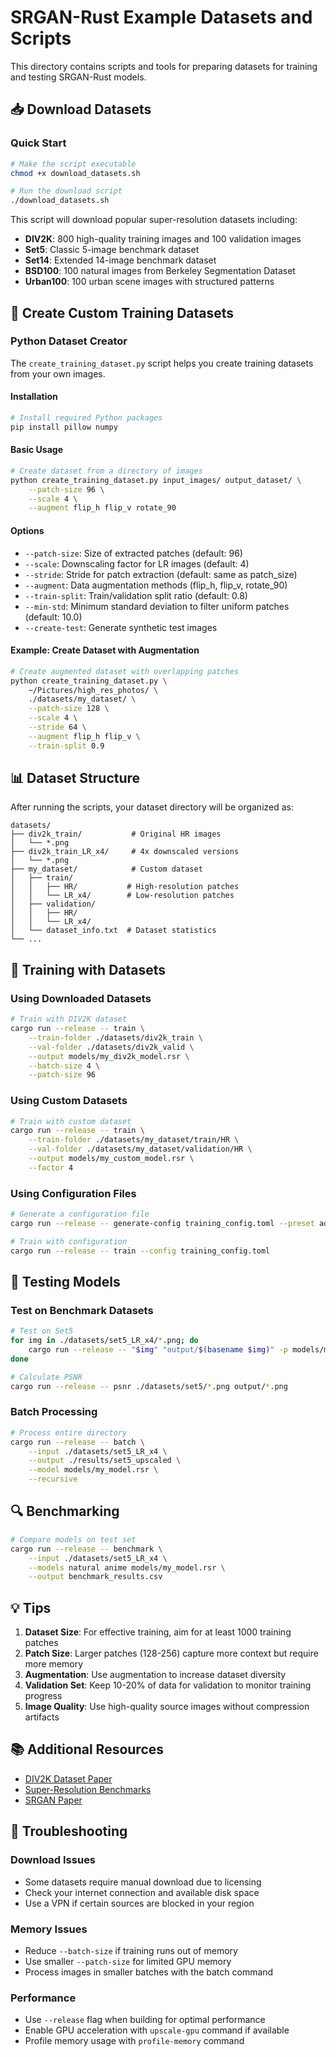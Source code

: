 # SRGAN-Rust Example Datasets and Scripts

This directory contains scripts and tools for preparing datasets for training and testing SRGAN-Rust models.

## 📥 Download Datasets

### Quick Start
```bash
# Make the script executable
chmod +x download_datasets.sh

# Run the download script
./download_datasets.sh
```

This script will download popular super-resolution datasets including:
- **DIV2K**: 800 high-quality training images and 100 validation images
- **Set5**: Classic 5-image benchmark dataset
- **Set14**: Extended 14-image benchmark dataset
- **BSD100**: 100 natural images from Berkeley Segmentation Dataset
- **Urban100**: 100 urban scene images with structured patterns

## 🔧 Create Custom Training Datasets

### Python Dataset Creator

The `create_training_dataset.py` script helps you create training datasets from your own images.

#### Installation
```bash
# Install required Python packages
pip install pillow numpy
```

#### Basic Usage
```bash
# Create dataset from a directory of images
python create_training_dataset.py input_images/ output_dataset/ \
    --patch-size 96 \
    --scale 4 \
    --augment flip_h flip_v rotate_90
```

#### Options
- `--patch-size`: Size of extracted patches (default: 96)
- `--scale`: Downscaling factor for LR images (default: 4)
- `--stride`: Stride for patch extraction (default: same as patch_size)
- `--augment`: Data augmentation methods (flip_h, flip_v, rotate_90)
- `--train-split`: Train/validation split ratio (default: 0.8)
- `--min-std`: Minimum standard deviation to filter uniform patches (default: 10.0)
- `--create-test`: Generate synthetic test images

#### Example: Create Dataset with Augmentation
```bash
# Create augmented dataset with overlapping patches
python create_training_dataset.py \
    ~/Pictures/high_res_photos/ \
    ./datasets/my_dataset/ \
    --patch-size 128 \
    --scale 4 \
    --stride 64 \
    --augment flip_h flip_v \
    --train-split 0.9
```

## 📊 Dataset Structure

After running the scripts, your dataset directory will be organized as:

```
datasets/
├── div2k_train/           # Original HR images
│   └── *.png
├── div2k_train_LR_x4/     # 4x downscaled versions
│   └── *.png
├── my_dataset/            # Custom dataset
│   ├── train/
│   │   ├── HR/           # High-resolution patches
│   │   └── LR_x4/        # Low-resolution patches
│   ├── validation/
│   │   ├── HR/
│   │   └── LR_x4/
│   └── dataset_info.txt  # Dataset statistics
└── ...
```

## 🚀 Training with Datasets

### Using Downloaded Datasets
```bash
# Train with DIV2K dataset
cargo run --release -- train \
    --train-folder ./datasets/div2k_train \
    --val-folder ./datasets/div2k_valid \
    --output models/my_div2k_model.rsr \
    --batch-size 4 \
    --patch-size 96
```

### Using Custom Datasets
```bash
# Train with custom dataset
cargo run --release -- train \
    --train-folder ./datasets/my_dataset/train/HR \
    --val-folder ./datasets/my_dataset/validation/HR \
    --output models/my_custom_model.rsr \
    --factor 4
```

### Using Configuration Files
```bash
# Generate a configuration file
cargo run --release -- generate-config training_config.toml --preset advanced

# Train with configuration
cargo run --release -- train --config training_config.toml
```

## 🧪 Testing Models

### Test on Benchmark Datasets
```bash
# Test on Set5
for img in ./datasets/set5_LR_x4/*.png; do
    cargo run --release -- "$img" "output/$(basename $img)" -p models/my_model.rsr
done

# Calculate PSNR
cargo run --release -- psnr ./datasets/set5/*.png output/*.png
```

### Batch Processing
```bash
# Process entire directory
cargo run --release -- batch \
    --input ./datasets/set5_LR_x4 \
    --output ./results/set5_upscaled \
    --model models/my_model.rsr \
    --recursive
```

## 🔍 Benchmarking

```bash
# Compare models on test set
cargo run --release -- benchmark \
    --input ./datasets/set5_LR_x4 \
    --models natural anime models/my_model.rsr \
    --output benchmark_results.csv
```

## 💡 Tips

1. **Dataset Size**: For effective training, aim for at least 1000 training patches
2. **Patch Size**: Larger patches (128-256) capture more context but require more memory
3. **Augmentation**: Use augmentation to increase dataset diversity
4. **Validation Set**: Keep 10-20% of data for validation to monitor training progress
5. **Image Quality**: Use high-quality source images without compression artifacts

## 📚 Additional Resources

- [DIV2K Dataset Paper](https://www.vision.ee.ethz.ch/~timofter/publications/Agustsson-CVPRW-2017.pdf)
- [Super-Resolution Benchmarks](https://paperswithcode.com/task/image-super-resolution)
- [SRGAN Paper](https://arxiv.org/abs/1609.04802)

## 🐛 Troubleshooting

### Download Issues
- Some datasets require manual download due to licensing
- Check your internet connection and available disk space
- Use a VPN if certain sources are blocked in your region

### Memory Issues
- Reduce `--batch-size` if training runs out of memory
- Use smaller `--patch-size` for limited GPU memory
- Process images in smaller batches with the batch command

### Performance
- Use `--release` flag when building for optimal performance
- Enable GPU acceleration with `upscale-gpu` command if available
- Profile memory usage with `profile-memory` command